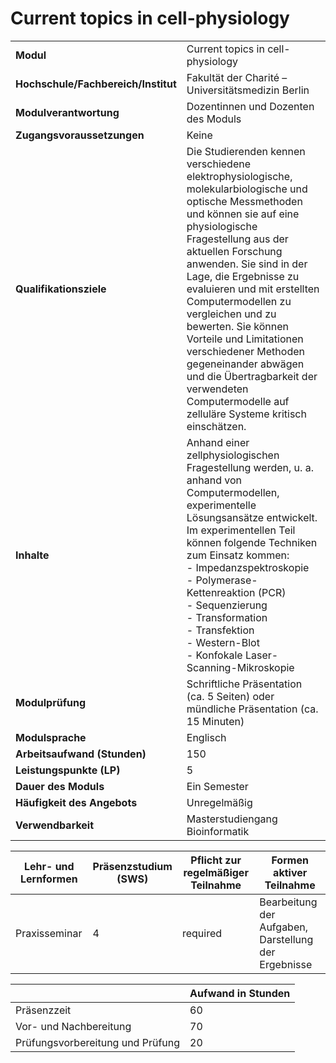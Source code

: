 # Current topics in cell-physiology
|                                    |   |
|------------------------------------|---|
|**Modul**                           | Current topics in cell-physiology |
|**Hochschule/Fachbereich/Institut** | Fakultät der Charité – Universitätsmedizin Berlin |
|**Modulverantwortung**              | Dozentinnen und Dozenten des Moduls |
|**Zugangsvoraussetzungen**          | Keine |
|**Qualifikationsziele**             | Die Studierenden kennen verschiedene elektrophysiologische, molekularbiologische und optische Messmethoden und können sie auf eine physiologische Fragestellung aus der aktuellen Forschung anwenden. Sie sind in der Lage, die Ergebnisse zu evaluieren und mit erstellten Computermodellen zu vergleichen und zu bewerten. Sie können Vorteile und Limitationen verschiedener Methoden gegeneinander abwägen und die Übertragbarkeit der verwendeten Computermodelle auf zelluläre Systeme kritisch einschätzen. |
|**Inhalte**                         | Anhand einer zellphysiologischen Fragestellung werden, u. a. anhand von Computermodellen, experimentelle Lösungsansätze entwickelt. Im experimentellen Teil können folgende Techniken zum Einsatz kommen:<br>- Impedanzspektroskopie<br>- Polymerase-Kettenreaktion (PCR)<br>- Sequenzierung<br>- Transformation<br>- Transfektion<br>- Western-Blot<br>- Konfokale Laser-Scanning-Mikroskopie |
|**Modulprüfung**                    | Schriftliche Präsentation (ca. 5 Seiten) oder mündliche Präsentation (ca. 15 Minuten) |
|**Modulsprache**                    | Englisch |
|**Arbeitsaufwand (Stunden)**        | 150 |
|**Leistungspunkte (LP)**            | 5 |
|**Dauer des Moduls**                | Ein Semester |
|**Häufigkeit des Angebots**         | Unregelmäßig |
|**Verwendbarkeit**                  | Masterstudiengang Bioinformatik |

| Lehr- und Lernformen | Präsenzstudium <br> (SWS) | Pflicht zur regelmäßiger Teilnahme | Formen aktiver Teilnahme |
| ---------------------|---------------------------|------------------------------------|------------------------- |
| Praxisseminar        | 4                         | required                           | Bearbeitung der Aufgaben, Darstellung der Ergebnisse |

|   | Aufwand in Stunden |
| - |--------------------|
| Präsenzzeit                              | 60    |
| Vor- und Nachbereitung                   | 70    |
| Prüfungsvorbereitung und Prüfung         | 20    |
